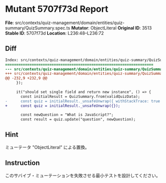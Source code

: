 # Mutant 5707f73d Report

**File**: src/contexts/quiz-management/domain/entities/quiz-summary/QuizSummary.spec.ts
**Mutator**: ObjectLiteral
**Original ID**: 3513
**Stable ID**: 5707f73d
**Location**: L236:48–L236:72

## Diff

```diff
Index: src/contexts/quiz-management/domain/entities/quiz-summary/QuizSummary.spec.ts
===================================================================
--- src/contexts/quiz-management/domain/entities/quiz-summary/QuizSummary.spec.ts	original
+++ src/contexts/quiz-management/domain/entities/quiz-summary/QuizSummary.spec.ts	mutated #3513
@@ -232,9 +232,9 @@
     });
 
     it("should set single field and return new instance", () => {
       const initialResult = QuizSummary.from(validQuizData);
-      const quiz = initialResult._unsafeUnwrap({ withStackTrace: true });
+      const quiz = initialResult._unsafeUnwrap({});
 
       const newQuestion = "What is JavaScript?";
       const result = quiz.update("question", newQuestion);
```

## Hint

ミューテータ "ObjectLiteral" による置換。

## Instruction

このサバイブ・ミューテーションを失敗させる最小テストを設計してください。

